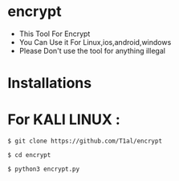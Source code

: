 # encrypt

* This Tool For Encrypt
* You Can Use it For Linux,ios,android,windows 
* Please Don't use the tool for anything illegal

# Installations 

# For KALI LINUX :

```
$ git clone https://github.com/T1al/encrypt
```

```
$ cd encrypt
```

```
$ python3 encrypt.py
```
